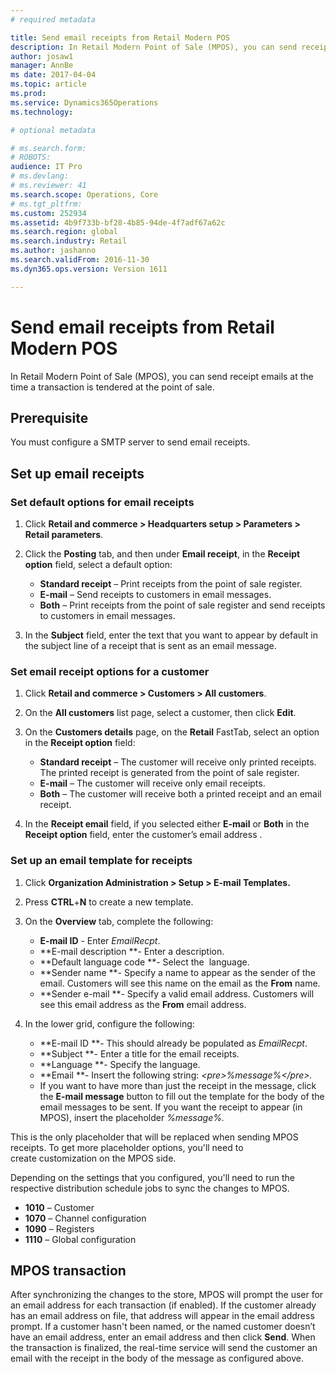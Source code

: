 ```yaml
---
# required metadata

title: Send email receipts from Retail Modern POS
description: In Retail Modern Point of Sale (MPOS), you can send receipt emails at the time a transaction is tendered at the point of sale.  
author: josaw1
manager: AnnBe
ms date: 2017-04-04
ms.topic: article
ms.prod: 
ms.service: Dynamics365Operations
ms.technology: 

# optional metadata

# ms.search.form: 
# ROBOTS: 
audience: IT Pro
# ms.devlang: 
# ms.reviewer: 41
ms.search.scope: Operations, Core
# ms.tgt_pltfrm: 
ms.custom: 252934
ms.assetid: 4b9f733b-bf28-4b85-94de-4f7adf67a62c
ms.search.region: global
ms.search.industry: Retail
ms.author: jashanno
ms.search.validFrom: 2016-11-30
ms.dyn365.ops.version: Version 1611

---
```


# Send email receipts from Retail Modern POS

In Retail Modern Point of Sale (MPOS), you can send receipt emails at the time a transaction is tendered at the point of sale.  

Prerequisite
------------

You must configure a SMTP server to send email receipts. 

## Set up email receipts
### Set default options for email receipts

1.  Click **Retail and commerce &gt; Headquarters setup &gt; Parameters &gt; Retail parameters**.
2.  Click the **Posting** tab, and then under **Email receipt**, in the **Receipt option** field, select a default option:
    -   **Standard receipt** – Print receipts from the point of sale register.
    -   **E-mail** – Send receipts to customers in email messages.
    -   **Both** – Print receipts from the point of sale register and send receipts to customers in email messages.

3.  In the **Subject** field, enter the text that you want to appear by default in the subject line of a receipt that is sent as an email message.

### Set email receipt options for a customer

1.  Click **Retail and commerce &gt; Customers &gt; All customers**.
2.  On the **All customers** list page, select a customer, then click **Edit**.
3.  On the **Customers details** page, on the **Retail** FastTab, select an option in the **Receipt option** field:
    -   **Standard receipt** – The customer will receive only printed receipts. The printed receipt is generated from the point of sale register.
    -   **E-mail** – The customer will receive only email receipts.
    -   **Both** – The customer will receive both a printed receipt and an email receipt.

4.  In the **Receipt email** field, if you selected either **E-mail** or **Both** in the **Receipt option** field, enter the customer’s email address .

### Set up an email template for receipts

1.  Click **Organization Administration &gt; Setup &gt; E-mail Templates.**
2.  Press **CTRL**+**N** to create a new template.
3.  On the **Overview** tab, complete the following:
    -   **E-mail ID** - Enter *EmailRecpt*.
    -   **E-mail description **- Enter a description.
    -   **Default language code **- Select the  language.
    -   **Sender name **- Specify a name to appear as the sender of the email. Customers will see this name on the email as the **From** name.
    -   **Sender e-mail **- Specify a valid email address. Customers will see this email address as the **From** email address.

4.  In the lower grid, configure the following:
    -   **E-mail ID **- This should already be populated as *EmailRecpt*.
    -   **Subject **- Enter a title for the email receipts.
    -   **Language **- Specify the language.
    -   **Email **- Insert the following string: *&lt;pre&gt;%message%&lt;/pre&gt;.*
    -   If you want to have more than just the receipt in the message, click the **E-mail message** button to fill out the template for the body of the email messages to be sent. If you want the receipt to appear (in MPOS), insert the placeholder *%message%.*

This is the only placeholder that will be replaced when sending MPOS receipts. To get more placeholder options, you'll need to create customization on the MPOS side.

Depending on the settings that you configured, you'll need to run the respective distribution schedule jobs to sync the changes to MPOS.

-   **1010** – Customer
-   **1070** – Channel configuration
-   **1090** – Registers
-   **1110** – Global configuration

## MPOS transaction
After synchronizing the changes to the store, MPOS will prompt the user for an email address for each transaction (if enabled). If the customer already has an email address on file, that address will appear in the email address prompt. If a customer hasn't been named, or the named customer doesn’t have an email address, enter an email address and then click **Send**. When the transaction is finalized, the real-time service will send the customer an email with the receipt in the body of the message as configured above.

